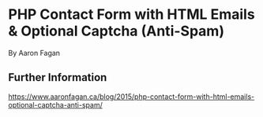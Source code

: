 # PHP Contact Form with HTML Emails & Optional Captcha (Anti-Spam)
By Aaron Fagan

## Further Information
https://www.aaronfagan.ca/blog/2015/php-contact-form-with-html-emails-optional-captcha-anti-spam/
